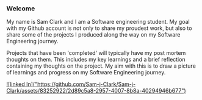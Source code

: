 ### Welcome

My name is Sam Clark and I am a Software engineering student. My goal with my Github account is not only to share my proudest work, but also to share some of the projects I produced along the way on my Software Engineering journey.

Projects that have been 'completed' will typically have my post mortem thoughts on them. This includes my key learnings and a brief reflection containing my thoughts on the project. My aim with this is to draw a picture of learnings and progress on my Software Engineering journey.

<a href="https://www.linkedin.com/in/sam-clark-295158205/">
![linked In]("https://github.com/Sam-j-Clark/Sam-j-Clark/assets/83252922/2d89c5a8-2957-4007-8b8a-40294946b677")
</a>
